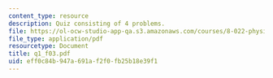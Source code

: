 ```yaml
---
content_type: resource
description: Quiz consisting of 4 problems.
file: https://ol-ocw-studio-app-qa.s3.amazonaws.com/courses/8-022-physics-ii-electricity-and-magnetism-fall-2004/eff0c84b947a691af2f0fb25b18e39f1_q1_f03.pdf
file_type: application/pdf
resourcetype: Document
title: q1_f03.pdf
uid: eff0c84b-947a-691a-f2f0-fb25b18e39f1
---
```

